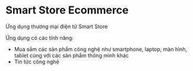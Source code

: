 # Smart Store Ecommerce

Ứng dụng thương mại điện tử Smart Store

Ứng dụng có các tính năng:
  - Mua sắm các sản phẩm công nghệ như smartphone, laptop, màn hình, tablet cùng với các sản phẩm thông minh khác
  - Tin tức công nghệ

   
 
